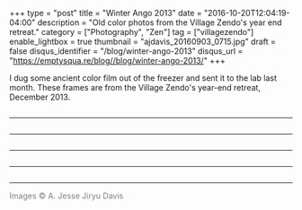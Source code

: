+++
type = "post"
title = "Winter Ango 2013"
date = "2016-10-20T12:04:19-04:00"
description = "Old color photos from the Village Zendo's year end retreat."
category = ["Photography", "Zen"]
tag = ["villagezendo"]
enable_lightbox = true
thumbnail = "ajdavis_20160903_0715.jpg"
draft = false
disqus_identifier = "/blog/winter-ango-2013"
disqus_url = "https://emptysqua.re/blog//blog/winter-ango-2013/"
+++

I dug some ancient color film out of the freezer and sent it to the lab last month.
These frames are from the Village Zendo's year-end retreat, December 2013.

<p><img alt="" src="/winter-ango-2013/ajdavis_20160903_0715.jpg" /></p>
<hr />
<p><img alt="" src="/winter-ango-2013/ajdavis_20160903_0716.jpg" /></p>
<hr />
<p><img alt="" src="/winter-ango-2013/ajdavis_20160903_0717.jpg" /></p>
<hr />
<p><img alt="" src="/winter-ango-2013/ajdavis_20160903_0718.jpg" /></p>
<hr />
<p><img alt="" src="/winter-ango-2013/ajdavis_20160903_0719.jpg" /></p>
<hr />
<p><span style="color: gray">Images &copy; A. Jesse Jiryu Davis</span></p>
